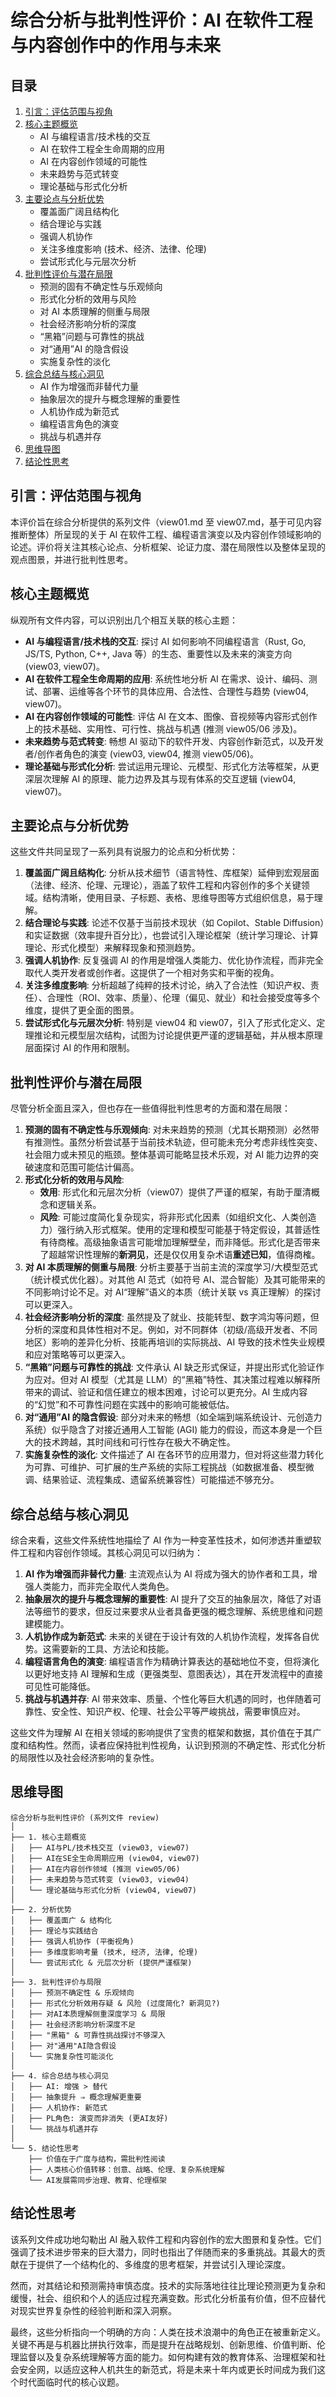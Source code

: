 # 综合分析与批判性评价：AI 在软件工程与内容创作中的作用与未来

## 目录

1. [引言：评估范围与视角](#引言评估范围与视角)
2. [核心主题概览](#核心主题概览)
    * AI 与编程语言/技术栈的交互
    * AI 在软件工程全生命周期的应用
    * AI 在内容创作领域的可能性
    * 未来趋势与范式转变
    * 理论基础与形式化分析
3. [主要论点与分析优势](#主要论点与分析优势)
    * 覆盖面广阔且结构化
    * 结合理论与实践
    * 强调人机协作
    * 关注多维度影响 (技术、经济、法律、伦理)
    * 尝试形式化与元层次分析
4. [批判性评价与潜在局限](#批判性评价与潜在局限)
    * 预测的固有不确定性与乐观倾向
    * 形式化分析的效用与风险
    * 对 AI 本质理解的侧重与局限
    * 社会经济影响分析的深度
    * “黑箱”问题与可靠性的挑战
    * 对“通用”AI 的隐含假设
    * 实施复杂性的淡化
5. [综合总结与核心洞见](#综合总结与核心洞见)
    * AI 作为增强而非替代力量
    * 抽象层次的提升与概念理解的重要性
    * 人机协作成为新范式
    * 编程语言角色的演变
    * 挑战与机遇并存
6. [思维导图](#思维导图)
7. [结论性思考](#结论性思考)

## 引言：评估范围与视角

本评价旨在综合分析提供的系列文件（view01.md 至 view07.md，基于可见内容推断整体）所呈现的关于 AI 在软件工程、编程语言演变以及内容创作领域影响的论述。评价将关注其核心论点、分析框架、论证力度、潜在局限性以及整体呈现的观点图景，并进行批判性思考。

## 核心主题概览

纵观所有文件内容，可以识别出几个相互关联的核心主题：

* **AI 与编程语言/技术栈的交互**: 探讨 AI 如何影响不同编程语言（Rust, Go, JS/TS, Python, C++, Java 等）的生态、重要性以及未来的演变方向 (view03, view07)。
* **AI 在软件工程全生命周期的应用**: 系统性地分析 AI 在需求、设计、编码、测试、部署、运维等各个环节的具体应用、合法性、合理性与趋势 (view04, view07)。
* **AI 在内容创作领域的可能性**: 评估 AI 在文本、图像、音视频等内容形式创作上的技术基础、实用性、可行性、挑战与机遇 (推测 view05/06 涉及)。
* **未来趋势与范式转变**: 畅想 AI 驱动下的软件开发、内容创作新范式，以及开发者/创作者角色的演变 (view03, view04, 推测 view05/06)。
* **理论基础与形式化分析**: 尝试运用元理论、元模型、形式化方法等框架，从更深层次理解 AI 的原理、能力边界及其与现有体系的交互逻辑 (view04, view07)。

## 主要论点与分析优势

这些文件共同呈现了一系列具有说服力的论点和分析优势：

1. **覆盖面广阔且结构化**: 分析从技术细节（语言特性、库框架）延伸到宏观层面（法律、经济、伦理、元理论），涵盖了软件工程和内容创作的多个关键领域。结构清晰，使用目录、子标题、表格、思维导图等方式组织信息，易于理解。
2. **结合理论与实践**: 论述不仅基于当前技术现状（如 Copilot、Stable Diffusion）和实证数据（效率提升百分比），也尝试引入理论框架（统计学习理论、计算理论、形式化模型）来解释现象和预测趋势。
3. **强调人机协作**: 反复强调 AI 的作用是增强人类能力、优化协作流程，而非完全取代人类开发者或创作者。这提供了一个相对务实和平衡的视角。
4. **关注多维度影响**: 分析超越了纯粹的技术讨论，纳入了合法性（知识产权、责任）、合理性（ROI、效率、质量）、伦理（偏见、就业）和社会接受度等多个维度，提供了更全面的图景。
5. **尝试形式化与元层次分析**: 特别是 view04 和 view07，引入了形式化定义、定理推论和元模型层次结构，试图为讨论提供更严谨的逻辑基础，并从根本原理层面探讨 AI 的作用和限制。

## 批判性评价与潜在局限

尽管分析全面且深入，但也存在一些值得批判性思考的方面和潜在局限：

1. **预测的固有不确定性与乐观倾向**: 对未来趋势的预测（尤其长期预测）必然带有推测性。虽然分析尝试基于当前技术轨迹，但可能未充分考虑非线性突变、社会阻力或未预见的瓶颈。整体基调可能略显技术乐观，对 AI 能力边界的突破速度和范围可能估计偏高。
2. **形式化分析的效用与风险**:
    * **效用**: 形式化和元层次分析（view07）提供了严谨的框架，有助于厘清概念和逻辑关系。
    * **风险**: 可能过度简化复杂现实，将非形式化因素（如组织文化、人类创造力）强行纳入形式框架。使用的定理和模型可能基于特定假设，其普适性有待商榷。高级抽象语言可能增加理解壁垒，而非降低。形式化是否带来了超越常识性理解的**新洞见**，还是仅仅用复杂术语**重述已知**，值得商榷。
3. **对 AI 本质理解的侧重与局限**: 分析主要基于当前主流的深度学习/大模型范式（统计模式优化器）。对其他 AI 范式（如符号 AI、混合智能）及其可能带来的不同影响讨论不足。对 AI“理解”语义的本质（统计关联 vs 真正理解）的探讨可以更深入。
4. **社会经济影响分析的深度**: 虽然提及了就业、技能转型、数字鸿沟等问题，但分析的深度和具体性相对不足。例如，对不同群体（初级/高级开发者、不同地区）影响的差异化分析、技能再培训的实际挑战、AI 导致的技术性失业规模和应对策略等可以更深入。
5. **“黑箱”问题与可靠性的挑战**: 文件承认 AI 缺乏形式保证，并提出形式化验证作为应对。但对 AI 模型（尤其是 LLM）的“黑箱”特性、其决策过程难以解释所带来的调试、验证和信任建立的根本困难，讨论可以更充分。AI 生成内容的“幻觉”和不可靠性问题在实践中的影响可能被低估。
6. **对“通用”AI 的隐含假设**: 部分对未来的畅想（如全端到端系统设计、元创造力系统）似乎隐含了对接近通用人工智能 (AGI) 能力的假设，而这本身是一个巨大的技术跨越，其时间线和可行性存在极大不确定性。
7. **实施复杂性的淡化**: 文件描述了 AI 在各环节的应用潜力，但对将这些潜力转化为可靠、可维护、可扩展的生产系统的实际工程挑战（如数据准备、模型微调、结果验证、流程集成、遗留系统兼容性）可能描述不够充分。

## 综合总结与核心洞见

综合来看，这些文件系统性地描绘了 AI 作为一种变革性技术，如何渗透并重塑软件工程和内容创作领域。其核心洞见可以归纳为：

1. **AI 作为增强而非替代力量**: 主流观点认为 AI 将成为强大的协作者和工具，增强人类能力，而非完全取代人类角色。
2. **抽象层次的提升与概念理解的重要性**: AI 提升了交互的抽象层次，降低了对语法等细节的要求，但反过来要求从业者具备更强的概念理解、系统思维和问题建模能力。
3. **人机协作成为新范式**: 未来的关键在于设计有效的人机协作流程，发挥各自优势。这需要新的工具、方法论和技能。
4. **编程语言角色的演变**: 编程语言作为精确计算表达的基础地位不变，但将演化以更好地支持 AI 理解和生成（更强类型、意图表达），其在开发流程中的直接可见性可能降低。
5. **挑战与机遇并存**: AI 带来效率、质量、个性化等巨大机遇的同时，也伴随着可靠性、安全性、知识产权、伦理、社会公平等严峻挑战，需要审慎应对。

这些文件为理解 AI 在相关领域的影响提供了宝贵的框架和数据，其价值在于其广度和结构性。然而，读者应保持批判性视角，认识到预测的不确定性、形式化分析的局限性以及社会经济影响的复杂性。

## 思维导图

```text
综合分析与批判性评价 (系列文件 review)
│
├── 1. 核心主题概览
│   ├── AI与PL/技术栈交互 (view03, view07)
│   ├── AI在SE全生命周期应用 (view04, view07)
│   ├── AI在内容创作领域 (推测 view05/06)
│   ├── 未来趋势与范式转变 (view03, view04)
│   └── 理论基础与形式化分析 (view04, view07)
│
├── 2. 分析优势
│   ├── 覆盖面广 & 结构化
│   ├── 理论与实践结合
│   ├── 强调人机协作 (平衡视角)
│   ├── 多维度影响考量 (技术, 经济, 法律, 伦理)
│   └── 尝试形式化 & 元层次分析 (提供严谨框架)
│
├── 3. 批判性评价与局限
│   ├── 预测不确定性 & 乐观倾向
│   ├── 形式化分析效用存疑 & 风险 (过度简化? 新洞见?)
│   ├── 对AI本质理解侧重深度学习 & 局限
│   ├── 社会经济影响分析深度不足
│   ├── "黑箱" & 可靠性挑战探讨不够深入
│   ├── 对"通用"AI隐含假设
│   └── 实施复杂性可能淡化
│
├── 4. 综合总结与核心洞见
│   ├── AI: 增强 > 替代
│   ├── 抽象提升 ⇒ 概念理解更重要
│   ├── 人机协作: 新范式
│   ├── PL角色: 演变而非消失 (更AI友好)
│   └── 挑战与机遇并存
│
└── 5. 结论性思考
    ├── 价值在于广度与结构，需批判性阅读
    ├── 人类核心价值转移：创意、战略、伦理、复杂系统理解
    └── AI发展需同步治理、教育、伦理框架
```

## 结论性思考

该系列文件成功地勾勒出 AI 融入软件工程和内容创作的宏大图景和复杂性。它们强调了技术进步带来的巨大潜力，同时也指出了伴随而来的多重挑战。其最大的贡献在于提供了一个结构化的、多维度的思考框架，并尝试引入理论深度。

然而，对其结论和预测需持审慎态度。技术的实际落地往往比理论预测更为复杂和缓慢，社会、组织和个人的适应过程充满变数。形式化分析虽有价值，但不应替代对现实世界复杂性的经验判断和深入洞察。

最终，这些分析指向一个明确的方向：人类在技术浪潮中的角色正在被重新定义。关键不再是与机器比拼执行效率，而是提升在战略规划、创新思维、价值判断、伦理监督以及复杂系统理解等方面的能力。如何构建有效的教育体系、治理框架和社会安全网，以适应这种人机共生的新范式，将是未来十年内或更长时间成为我们这个时代面临时代的核心议题。
